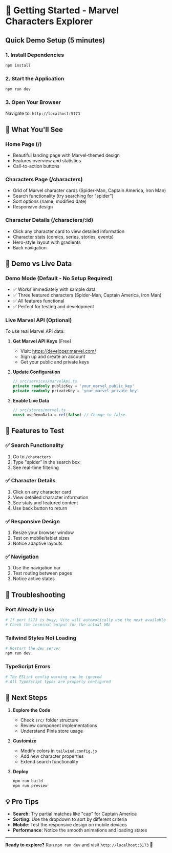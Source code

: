 # 🚀 Getting Started - Marvel Characters Explorer

## Quick Demo Setup (5 minutes)

### 1. Install Dependencies
```bash
npm install
```

### 2. Start the Application
```bash
npm run dev
```

### 3. Open Your Browser
Navigate to: `http://localhost:5173`

## 🎯 What You'll See

### Home Page (/)
- Beautiful landing page with Marvel-themed design
- Features overview and statistics
- Call-to-action buttons

### Characters Page (/characters)
- Grid of Marvel character cards (Spider-Man, Captain America, Iron Man)
- Search functionality (try searching for "spider")
- Sort options (name, modified date)
- Responsive design

### Character Details (/characters/:id)
- Click any character card to view detailed information
- Character stats (comics, series, stories, events)
- Hero-style layout with gradients
- Back navigation

## 🔧 Demo vs Live Data

### Demo Mode (Default - No Setup Required)
- ✅ Works immediately with sample data
- ✅ Three featured characters (Spider-Man, Captain America, Iron Man)
- ✅ All features functional
- ✅ Perfect for testing and development

### Live Marvel API (Optional)
To use real Marvel API data:

1. **Get Marvel API Keys** (Free)
   - Visit: https://developer.marvel.com/
   - Sign up and create an account
   - Get your public and private keys

2. **Update Configuration**
   ```typescript
   // src/services/marvelApi.ts
   private readonly publicKey = 'your_marvel_public_key'
   private readonly privateKey = 'your_marvel_private_key'
   ```

3. **Enable Live Data**
   ```typescript
   // src/stores/marvel.ts
   const useDemoData = ref(false) // Change to false
   ```

## 🎨 Features to Test

### ✅ Search Functionality
1. Go to `/characters`
2. Type "spider" in the search box
3. See real-time filtering

### ✅ Character Details
1. Click on any character card
2. View detailed character information
3. See stats and featured content
4. Use back button to return

### ✅ Responsive Design
1. Resize your browser window
2. Test on mobile/tablet sizes
3. Notice adaptive layouts

### ✅ Navigation
1. Use the navigation bar
2. Test routing between pages
3. Notice active states

## 🐛 Troubleshooting

### Port Already in Use
```bash
# If port 5173 is busy, Vite will automatically use the next available port
# Check the terminal output for the actual URL
```

### Tailwind Styles Not Loading
```bash
# Restart the dev server
npm run dev
```

### TypeScript Errors
```bash
# The ESLint config warning can be ignored
# All TypeScript types are properly configured
```

## 🎯 Next Steps

1. **Explore the Code**
   - Check `src/` folder structure
   - Review component implementations
   - Understand Pinia store usage

2. **Customize**
   - Modify colors in `tailwind.config.js`
   - Add new character properties
   - Extend search functionality

3. **Deploy**
   ```bash
   npm run build
   npm run preview
   ```

## 💡 Pro Tips

- **Search**: Try partial matches like "cap" for Captain America
- **Sorting**: Use the dropdown to sort by different criteria
- **Mobile**: Test the responsive design on mobile devices
- **Performance**: Notice the smooth animations and loading states

---

**Ready to explore?** Run `npm run dev` and visit `http://localhost:5173` 🚀 